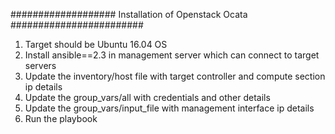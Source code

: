 ################### Installation of Openstack Ocata ########################

1. Target should be Ubuntu 16.04 OS
2. Install ansible==2.3 in management server which can connect to target servers
3. Update the inventory/host file with target controller and compute section ip details
4. Update the group_vars/all with credentials and other details
5. Update the group_vars/input_file with management interface ip details
6. Run the playbook 

